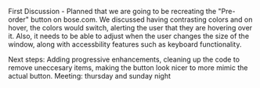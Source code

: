 First Discussion - Planned that we are going to be recreating the "Pre-order" button on bose.com. We discussed having contrasting colors and on hover, the colors would switch, alerting the user that they are hovering over it. Also, it needs to be able to adjust when the user changes the size of the window, along with accessbility features such as keyboard functionality.

Next steps: Adding progressive enhancements, cleaning up the code to remove uneccesary items, making the button look nicer to more mimic the actual button.
Meeting: thursday and sunday night
